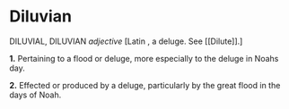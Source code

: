# Diluvian

DILUVIAL, DILUVIAN _adjective_ \[Latin , a deluge. See [[Dilute]].\]

**1.** Pertaining to a flood or deluge, more especially to the deluge in Noahs day.

**2.** Effected or produced by a deluge, particularly by the great flood in the days of Noah.